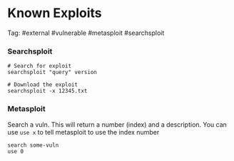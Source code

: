 # Known Exploits
Tag: #external #vulnerable #metasploit #searchsploit

### Searchsploit
```
# Search for exploit
searchsploit "query" version 

# Download the exploit
searchsploit -x 12345.txt 
```

### Metasploit
Search a vuln. This will return a number (index) and a description.
You can use `use x` to tell metasploit to use the index number
```
search some-vuln
use 0
```